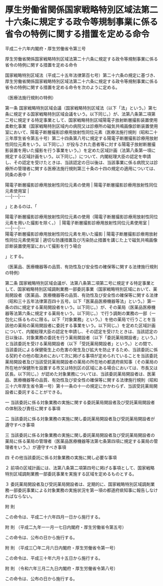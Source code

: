 # 厚生労働省関係国家戦略特別区域法第二十六条に規定する政令等規制事業に係る省令の特例に関する措置を定める命令

平成二十六年内閣府・厚生労働省令第三号

厚生労働省関係国家戦略特別区域法第二十六条に規定する政令等規制事業に係る省令の特例に関する措置を定める命令

国家戦略特別区域法（平成二十五年法律第百七号）第二十六条の規定に基づき、厚生労働省関係国家戦略特別区域法第二十六条に規定する政令等規制事業に係る省令の特例に関する措置を定める命令を次のように定める。

（医療法施行規則の特例）

第一条 国家戦略特別区域会議（国家戦略特別区域法（以下「法」という。）第七条に規定する国家戦略特別区域会議をいう。以下同じ。）が、法第八条第二項第二号に規定する特定事業として、国家戦略特別区域陽電子放射断層撮影装置使用柔軟化事業（国家戦略特別区域内の病院又は診療所の磁気共鳴画像診断装置使用室において、陽電子断層撮影診療用放射性同位元素（医療法施行規則（昭和二十三年厚生省令第五十号）第二十四条第八号に規定する陽電子断層撮影診療用放射性同位元素をいう。以下同じ。）が投与された患者等に対する陽電子放射断層撮影装置を用いた撮影を行う事業をいう。）を定めた区域計画（法第八条第一項に規定する区域計画をいう。以下同じ。）について、内閣総理大臣の認定を申請し、その認定を受けたときは、当該認定の日以後は、当該事業に係る病院又は診療所の管理者に関する医療法施行規則第三十条の十四の規定の適用については、同条の表中「

陽電子断層撮影診療用放射性同位元素の使用 | 陽電子断層撮影診療用放射性同位元素使用室 |   
---|---|---  
  
」とあるのは、「 

陽電子断層撮影診療用放射性同位元素の使用（陽電子断層撮影診療用放射性同位元素を用いた撮影を除く。） | 陽電子断層撮影診療用放射性同位元素使用室 |   
---|---|---  
陽電子断層撮影診療用放射性同位元素を用いた撮影 | 陽電子断層撮影診療用放射性同位元素使用室 | 適切な防護措置及び汚染防止措置を講じた上で磁気共鳴画像診断装置使用室において撮影を行う場合  
  
」とする。

（医薬品、医療機器等の品質、有効性及び安全性の確保等に関する法律施行規則の特例）

第二条 国家戦略特別区域会議が、法第八条第二項第二号に規定する特定事業として、国家戦略特別区域調剤業務一部委託事業（国家戦略特別区域において、薬局開設者（医薬品、医療機器等の品質、有効性及び安全性の確保等に関する法律（昭和三十五年法律第百四十五号。以下「医薬品医療機器等法」という。）第一条の四に規定する薬局開設者をいう。以下同じ。）が、その薬局（医薬品医療機器等法第六条に規定する薬局をいう。以下同じ。）で行う調剤の業務の一部（一包化に係るものに限る。以下「対象業務」という。）を他の薬局で行うことを当該他の薬局の薬局開設者に委託する事業をいう。以下同じ。）を定めた区域計画について、内閣総理大臣の認定を申請し、その認定を受けたときは、当該認定の日以後は、対象業務の委託を行う薬局開設者（以下「委託薬局開設者」という。）と当該委託を受ける薬局開設者（以下「受託薬局開設者」という。）との間で、当該委託による保健衛生上の危害の発生及び拡大を防止するため、当該委託に係る契約その他の取決めにおいて次に掲げる事項が定められていることを当該委託薬局開設者及び当該受託薬局開設者の薬局の所在地の都道府県知事（その薬局の所在地が保健所を設置する市又は特別区の区域にある場合においては、市長又は区長。以下同じ。）が認めた対象業務については、当該委託薬局開設者は、医薬品、医療機器等の品質、有効性及び安全性の確保等に関する法律施行規則（昭和三十六年厚生省令第一号）第十一条の十一の規定にかかわらず、当該受託薬局開設者に委託することができる。

一 当該委託に係る対象業務の実施に関する委託薬局開設者及び受託薬局開設者の体制及び責任に関する事項

二 当該委託に係る対象業務の実施に関し委託薬局開設者及び受託薬局開設者が遵守すべき事項

三 当該委託に係る対象業務の実施に関し委託薬局開設者及び受託薬局開設者の薬局に係る薬局の管理者（医薬品医療機器等法第七条第四項に規定する薬局の管理者をいう。）が遵守すべき事項

四 その他当該委託に係る対象業務の実施に関し必要な事項

２ 前項の区域計画には、法第八条第二項第四号に掲げる事項として、国家戦略特別区域調剤業務一部委託事業を実施する区域を定めるものとする。

３ 委託薬局開設者及び受託薬局開設者は、定期的に、国家戦略特別区域調剤業務一部委託事業による対象業務の実施状況を第一項の都道府県知事に報告しなければならない。

附 則

この命令は、平成二十六年四月一日から施行する。

附 則 （平成二九年一一月一七日内閣府・厚生労働省令第五号）

この命令は、公布の日から施行する。

附 則 （平成三〇年二月六日内閣府・厚生労働省令第一号）

この命令は、平成三十年六月十五日から施行する。

附 則 （令和六年三月二九日内閣府・厚生労働省令第八号）

この命令は、公布の日から施行する。
